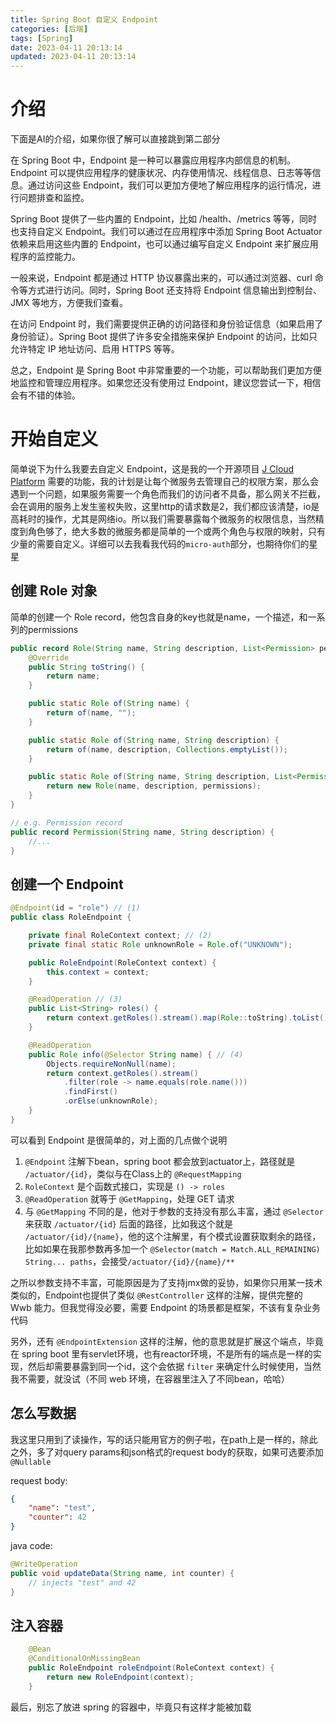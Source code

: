 ```yaml
---
title: Spring Boot 自定义 Endpoint
categories: [后端]
tags: [Spring]
date: 2023-04-11 20:13:14
updated: 2023-04-11 20:13:14
---
```


# 介绍

下面是AI的介绍，如果你很了解可以直接跳到第二部分

在 Spring Boot 中，Endpoint 是一种可以暴露应用程序内部信息的机制。Endpoint 可以提供应用程序的健康状况、内存使用情况、线程信息、日志等等信息。通过访问这些 Endpoint，我们可以更加方便地了解应用程序的运行情况，进行问题排查和监控。

Spring Boot 提供了一些内置的 Endpoint，比如 /health、/metrics 等等，同时也支持自定义 Endpoint。我们可以通过在应用程序中添加 Spring Boot Actuator 依赖来启用这些内置的 Endpoint，也可以通过编写自定义 Endpoint 来扩展应用程序的监控能力。

一般来说，Endpoint 都是通过 HTTP 协议暴露出来的，可以通过浏览器、curl 命令等方式进行访问。同时，Spring Boot 还支持将 Endpoint 信息输出到控制台、JMX 等地方，方便我们查看。

在访问 Endpoint 时，我们需要提供正确的访问路径和身份验证信息（如果启用了身份验证）。Spring Boot 提供了许多安全措施来保护 Endpoint 的访问，比如只允许特定 IP 地址访问、启用 HTTPS 等等。

总之，Endpoint 是 Spring Boot 中非常重要的一个功能，可以帮助我们更加方便地监控和管理应用程序。如果您还没有使用过 Endpoint，建议您尝试一下，相信会有不错的体验。

<!-- more -->

# 开始自定义

简单说下为什么我要去自定义 Endpoint，这是我的一个开源项目 [J Cloud Platform](https://github.com/jiangtj/jc-platform) 需要的功能，我的计划是让每个微服务去管理自己的权限方案，那么会遇到一个问题，如果服务需要一个角色而我们的访问者不具备，那么网关不拦截，会在调用的服务上发生鉴权失败，这里http的请求数是2，我们都应该清楚，io是高耗时的操作，尤其是网络io。所以我们需要暴露每个微服务的权限信息，当然精度到角色够了，绝大多数的微服务都是简单的一个或两个角色与权限的映射，只有少量的需要自定义。详细可以去我看我代码的`micro-auth`部分，也期待你们的星星

## 创建 Role 对象

简单的创建一个 Role record，他包含自身的key也就是name，一个描述，和一系列的permissions

```java
public record Role(String name, String description, List<Permission> permissions) {
    @Override
    public String toString() {
        return name;
    }

    public static Role of(String name) {
        return of(name, "");
    }

    public static Role of(String name, String description) {
        return of(name, description, Collections.emptyList());
    }

    public static Role of(String name, String description, List<Permission> permissions) {
        return new Role(name, description, permissions);
    }
}

// e.g. Permission record
public record Permission(String name, String description) {
    //...
}
```

## 创建一个 Endpoint

```java
@Endpoint(id = "role") // (1)
public class RoleEndpoint {

    private final RoleContext context; // (2)
    private final static Role unknownRole = Role.of("UNKNOWN");

    public RoleEndpoint(RoleContext context) {
        this.context = context;
    }

    @ReadOperation // (3)
    public List<String> roles() {
        return context.getRoles().stream().map(Role::toString).toList();
    }

    @ReadOperation
    public Role info(@Selector String name) { // (4)
        Objects.requireNonNull(name);
        return context.getRoles().stream()
            .filter(role -> name.equals(role.name()))
            .findFirst()
            .orElse(unknownRole);
    }
}
```

可以看到 Endpoint 是很简单的，对上面的几点做个说明

1. `@Endpoint` 注解下bean，spring boot 都会放到actuator上，路径就是 `/actuator/{id}`，类似与在Class上的 `@RequestMapping`
2. `RoleContext` 是个函数式接口，实现是 `() -> roles`
3. `@ReadOperation` 就等于 `@GetMapping`，处理 GET 请求
4. 与 `@GetMapping` 不同的是，他对于参数的支持没有那么丰富，通过 `@Selector` 来获取 `/actuator/{id}` 后面的路径，比如我这个就是 `/actuator/{id}/{name}`，他的这个注解里，有个模式设置获取剩余的路径，比如如果在我那参数再多加一个 `@Selector(match = Match.ALL_REMAINING) String... paths`，会接受`/actuator/{id}/{name}/**` 

之所以参数支持不丰富，可能原因是为了支持jmx做的妥协，如果你只用某一技术类似的，Endpoint也提供了类似 `@RestController` 这样的注解，提供完整的 Wwb 能力。但我觉得没必要，需要 Endpoint 的场景都是框架，不该有复杂业务代码

另外，还有 `@EndpointExtension` 这样的注解，他的意思就是扩展这个端点，毕竟在 spring boot 里有servlet环境，也有reactor环境，不是所有的端点是一样的实现，然后却需要暴露到同一个id，这个会依据 `filter` 来确定什么时候使用，当然我不需要，就没试（不同 web 环境，在容器里注入了不同bean，哈哈）

## 怎么写数据

我这里只用到了读操作，写的话只能用官方的例子啦，在path上是一样的，除此之外，多了对query params和json格式的request body的获取，如果可选要添加 `@Nullable`

request body: 
```json
{
    "name": "test",
    "counter": 42
}
```

java code:
```java
@WriteOperation
public void updateData(String name, int counter) {
    // injects "test" and 42
}
```

## 注入容器

```java
    @Bean
    @ConditionalOnMissingBean
    public RoleEndpoint roleEndpoint(RoleContext context) {
        return new RoleEndpoint(context);
    }
```

最后，别忘了放进 spring 的容器中，毕竟只有这样才能被加载
